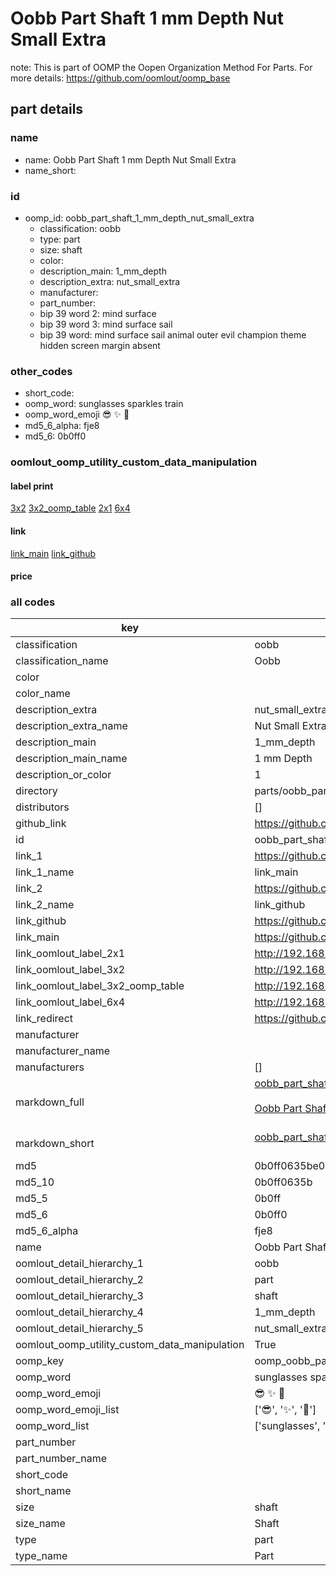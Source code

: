# Oobb Part Shaft 1 mm Depth Nut Small Extra  

note: This is part of OOMP the Oopen Organization Method For Parts. For more details: https://github.com/oomlout/oomp_base

##  part details
  







### name
* name: Oobb Part Shaft 1 mm Depth Nut Small Extra
* name_short: 
### id
* oomp_id: oobb_part_shaft_1_mm_depth_nut_small_extra
  * classification: oobb
  * type: part
  * size: shaft
  * color: 
  * description_main: 1_mm_depth
  * description_extra: nut_small_extra
  * manufacturer: 
  * part_number: 
  * bip 39 word 2: mind surface
  * bip 39 word 3: mind surface sail
  * bip 39 word: mind surface sail animal outer evil champion theme hidden screen margin absent

### other_codes
* short_code: 
* oomp_word: sunglasses sparkles train
* oomp_word_emoji :sunglasses: :sparkles: :train:
* md5_6_alpha: fje8
* md5_6: 0b0ff0






### oomlout_oomp_utility_custom_data_manipulation
#### label print
[3x2](http://192.168.1.245:1112/?label=oomp%20fje8)
[3x2_oomp_table](http://192.168.1.108:1112/?label=oomp%20fje8)
[2x1](http://192.168.1.242:1112/?label=oomp%20fje8)
[6x4](http://192.168.1.55:1112/?label=oomp%20fje8)    

#### link

[link_main](https://github.com/oomlout/oomlout_oomp_version_1_messy/tree/main/parts/oobb_part_shaft_1_mm_depth_nut_small_extra) [link_github](https://github.com/oomlout/oomlout_oomp_version_1_messy/tree/main/parts/oobb_part_shaft_1_mm_depth_nut_small_extra)                             

#### price







### all codes 
| key | value |  
| --- | --- |  
| classification | oobb |  
| classification_name | Oobb |  
| color |  |  
| color_name |  |  
| description_extra | nut_small_extra |  
| description_extra_name | Nut Small Extra |  
| description_main | 1_mm_depth |  
| description_main_name | 1 mm Depth |  
| description_or_color | 1 |  
| directory | parts/oobb_part_shaft_1_mm_depth_nut_small_extra |  
| distributors | [] |  
| github_link | https://github.com/oomlout/oomlout_oomp_part_src/tree/main/parts/oobb_part_shaft_1_mm_depth_nut_small_extra |  
| id | oobb_part_shaft_1_mm_depth_nut_small_extra |  
| link_1 | https://github.com/oomlout/oomlout_oomp_version_1_messy/tree/main/parts/oobb_part_shaft_1_mm_depth_nut_small_extra |  
| link_1_name | link_main |  
| link_2 | https://github.com/oomlout/oomlout_oomp_version_1_messy/tree/main/parts/oobb_part_shaft_1_mm_depth_nut_small_extra |  
| link_2_name | link_github |  
| link_github | https://github.com/oomlout/oomlout_oomp_version_1_messy/tree/main/parts/oobb_part_shaft_1_mm_depth_nut_small_extra |  
| link_main | https://github.com/oomlout/oomlout_oomp_version_1_messy/tree/main/parts/oobb_part_shaft_1_mm_depth_nut_small_extra |  
| link_oomlout_label_2x1 | http://192.168.1.242:1112/?label=oomp%20fje8 |  
| link_oomlout_label_3x2 | http://192.168.1.245:1112/?label=oomp%20fje8 |  
| link_oomlout_label_3x2_oomp_table | http://192.168.1.108:1112/?label=oomp%20fje8 |  
| link_oomlout_label_6x4 | http://192.168.1.55:1112/?label=oomp%20fje8 |  
| link_redirect | https://github.com/oomlout/oomlout_oomp_version_1_messy/tree/main/parts/oobb_part_shaft_1_mm_depth_nut_small_extra |  
| manufacturer |  |  
| manufacturer_name |  |  
| manufacturers | [] |  
| markdown_full | [oobb_part_shaft_1_mm_depth_nut_small_extra](none)<br>[](none)<br>[Oobb Part Shaft 1 Mm Depth Nut Small Extra](none)<br><br> |  
| markdown_short | [oobb_part_shaft_1_mm_depth_nut_small_extra](none)<br><br> |  
| md5 | 0b0ff0635be004c137cea0917c768c67 |  
| md5_10 | 0b0ff0635b |  
| md5_5 | 0b0ff |  
| md5_6 | 0b0ff0 |  
| md5_6_alpha | fje8 |  
| name | Oobb Part Shaft 1 mm Depth Nut Small Extra |  
| oomlout_detail_hierarchy_1 | oobb |  
| oomlout_detail_hierarchy_2 | part |  
| oomlout_detail_hierarchy_3 | shaft |  
| oomlout_detail_hierarchy_4 | 1_mm_depth |  
| oomlout_detail_hierarchy_5 | nut_small_extra |  
| oomlout_oomp_utility_custom_data_manipulation | True |  
| oomp_key | oomp_oobb_part_shaft_1_mm_depth_nut_small_extra |  
| oomp_word | sunglasses sparkles train |  
| oomp_word_emoji | :sunglasses: :sparkles: :train: |  
| oomp_word_emoji_list | [':sunglasses:', ':sparkles:', ':train:'] |  
| oomp_word_list | ['sunglasses', 'sparkles', 'train'] |  
| part_number |  |  
| part_number_name |  |  
| short_code |  |  
| short_name |  |  
| size | shaft |  
| size_name | Shaft |  
| type | part |  
| type_name | Part |  
